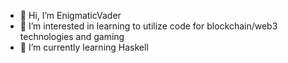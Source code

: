 - 👋 Hi, I’m EnigmaticVader
- 👀 I’m interested in learning to utilize code for blockchain/web3 technologies and gaming 
- 🌱 I’m currently learning Haskell 


<!---
EnigmaticVader/EnigmaticVader is a ✨ special ✨ repository because its `README.md` (this file) appears on your GitHub profile.
You can click the Preview link to take a look at your changes.
--->
